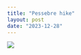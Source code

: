 ```yaml
---
title: "Pessebre hike"
layout: post
date: "2023-12-28"
---
```


![](/assets/images/2023/img-20231228-wa00016209311151251344248-768x1024.jpg)
